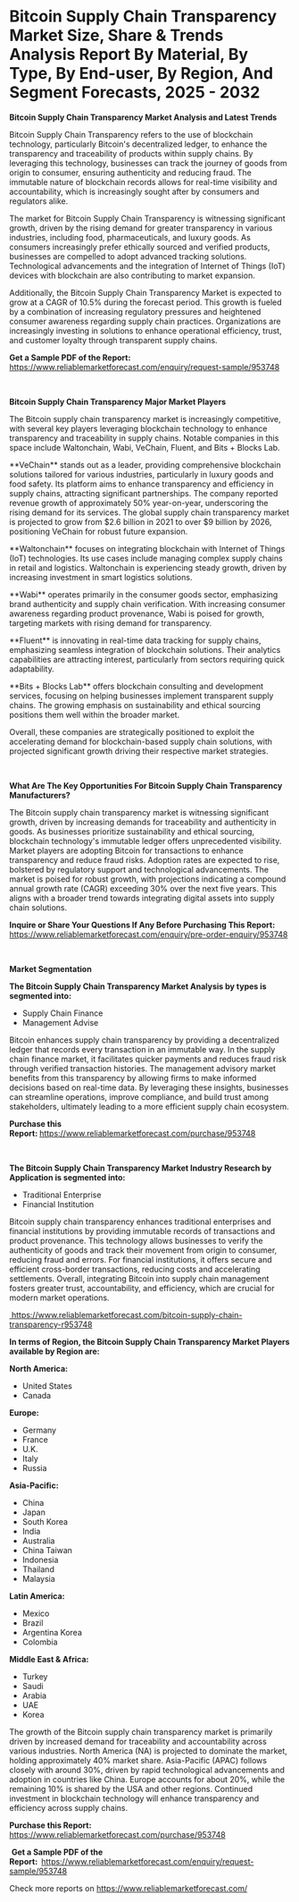 <p><h1>Bitcoin Supply Chain Transparency Market Size, Share & Trends Analysis Report By Material, By Type, By End-user, By Region, And Segment Forecasts, 2025 - 2032</h1></p><p><strong>Bitcoin Supply Chain Transparency Market Analysis and Latest Trends</strong></p>
<p><p>Bitcoin Supply Chain Transparency refers to the use of blockchain technology, particularly Bitcoin's decentralized ledger, to enhance the transparency and traceability of products within supply chains. By leveraging this technology, businesses can track the journey of goods from origin to consumer, ensuring authenticity and reducing fraud. The immutable nature of blockchain records allows for real-time visibility and accountability, which is increasingly sought after by consumers and regulators alike.</p><p>The market for Bitcoin Supply Chain Transparency is witnessing significant growth, driven by the rising demand for greater transparency in various industries, including food, pharmaceuticals, and luxury goods. As consumers increasingly prefer ethically sourced and verified products, businesses are compelled to adopt advanced tracking solutions. Technological advancements and the integration of Internet of Things (IoT) devices with blockchain are also contributing to market expansion.</p><p>Additionally, the Bitcoin Supply Chain Transparency Market is expected to grow at a CAGR of 10.5% during the forecast period. This growth is fueled by a combination of increasing regulatory pressures and heightened consumer awareness regarding supply chain practices. Organizations are increasingly investing in solutions to enhance operational efficiency, trust, and customer loyalty through transparent supply chains.</p></p>
<p><strong>Get a Sample PDF of the Report:&nbsp;</strong> <a href="https://www.reliablemarketforecast.com/enquiry/request-sample/953748?utm_campaign=3126&utm_medium=2&utm_source=Github&utm_content=ia&utm_term=07032025&utm_id=bitcoin-supply-chain-transparency">https://www.reliablemarketforecast.com/enquiry/request-sample/953748</a></p>
<p>&nbsp;</p>
<p><strong>Bitcoin Supply Chain Transparency Major Market Players</strong></p>
<p><p>The Bitcoin supply chain transparency market is increasingly competitive, with several key players leveraging blockchain technology to enhance transparency and traceability in supply chains. Notable companies in this space include Waltonchain, Wabi, VeChain, Fluent, and Bits + Blocks Lab.</p><p>**VeChain** stands out as a leader, providing comprehensive blockchain solutions tailored for various industries, particularly in luxury goods and food safety. Its platform aims to enhance transparency and efficiency in supply chains, attracting significant partnerships. The company reported revenue growth of approximately 50% year-on-year, underscoring the rising demand for its services. The global supply chain transparency market is projected to grow from $2.6 billion in 2021 to over $9 billion by 2026, positioning VeChain for robust future expansion.</p><p>**Waltonchain** focuses on integrating blockchain with Internet of Things (IoT) technologies. Its use cases include managing complex supply chains in retail and logistics. Waltonchain is experiencing steady growth, driven by increasing investment in smart logistics solutions. </p><p>**Wabi** operates primarily in the consumer goods sector, emphasizing brand authenticity and supply chain verification. With increasing consumer awareness regarding product provenance, Wabi is poised for growth, targeting markets with rising demand for transparency.</p><p>**Fluent** is innovating in real-time data tracking for supply chains, emphasizing seamless integration of blockchain solutions. Their analytics capabilities are attracting interest, particularly from sectors requiring quick adaptability.</p><p>**Bits + Blocks Lab** offers blockchain consulting and development services, focusing on helping businesses implement transparent supply chains. The growing emphasis on sustainability and ethical sourcing positions them well within the broader market.</p><p>Overall, these companies are strategically positioned to exploit the accelerating demand for blockchain-based supply chain solutions, with projected significant growth driving their respective market strategies.</p></p>
<p>&nbsp;</p>
<p><strong>What Are The Key Opportunities For Bitcoin Supply Chain Transparency Manufacturers?</strong></p>
<p><p>The Bitcoin supply chain transparency market is witnessing significant growth, driven by increasing demands for traceability and authenticity in goods. As businesses prioritize sustainability and ethical sourcing, blockchain technology's immutable ledger offers unprecedented visibility. Market players are adopting Bitcoin for transactions to enhance transparency and reduce fraud risks. Adoption rates are expected to rise, bolstered by regulatory support and technological advancements. The market is poised for robust growth, with projections indicating a compound annual growth rate (CAGR) exceeding 30% over the next five years. This aligns with a broader trend towards integrating digital assets into supply chain solutions.</p></p>
<p><strong>Inquire or Share Your Questions If Any Before Purchasing This Report:</strong> <a href="https://www.reliablemarketforecast.com/enquiry/pre-order-enquiry/953748?utm_campaign=3126&utm_medium=2&utm_source=Github&utm_content=ia&utm_term=07032025&utm_id=bitcoin-supply-chain-transparency">https://www.reliablemarketforecast.com/enquiry/pre-order-enquiry/953748</a></p>
<p>&nbsp;</p>
<p><strong>Market Segmentation</strong></p>
<p><strong>The Bitcoin Supply Chain Transparency Market Analysis by types is segmented into:</strong></p>
<p><ul><li>Supply Chain Finance</li><li>Management Advise</li></ul></p>
<p><p>Bitcoin enhances supply chain transparency by providing a decentralized ledger that records every transaction in an immutable way. In the supply chain finance market, it facilitates quicker payments and reduces fraud risk through verified transaction histories. The management advisory market benefits from this transparency by allowing firms to make informed decisions based on real-time data. By leveraging these insights, businesses can streamline operations, improve compliance, and build trust among stakeholders, ultimately leading to a more efficient supply chain ecosystem.</p></p>
<p><strong>Purchase this Report:&nbsp;</strong><a href="https://www.reliablemarketforecast.com/purchase/953748?utm_campaign=3126&utm_medium=2&utm_source=Github&utm_content=ia&utm_term=07032025&utm_id=bitcoin-supply-chain-transparency">https://www.reliablemarketforecast.com/purchase/953748</a></p>
<p>&nbsp;</p>
<p><strong>The Bitcoin Supply Chain Transparency Market Industry Research by Application is segmented into:</strong></p>
<p><ul><li>Traditional Enterprise</li><li>Financial Institution</li></ul></p>
<p><p>Bitcoin supply chain transparency enhances traditional enterprises and financial institutions by providing immutable records of transactions and product provenance. This technology allows businesses to verify the authenticity of goods and track their movement from origin to consumer, reducing fraud and errors. For financial institutions, it offers secure and efficient cross-border transactions, reducing costs and accelerating settlements. Overall, integrating Bitcoin into supply chain management fosters greater trust, accountability, and efficiency, which are crucial for modern market operations.</p></p>
<p><a href="https://www.reliablemarketforecast.com/bitcoin-supply-chain-transparency-r953748?utm_campaign=3126&utm_medium=2&utm_source=Github&utm_content=ia&utm_term=07032025&utm_id=bitcoin-supply-chain-transparency">&nbsp;https://www.reliablemarketforecast.com/bitcoin-supply-chain-transparency-r953748</a></p>
<p><strong>In terms of Region, the Bitcoin Supply Chain Transparency Market Players available by Region are:</strong></p>
<p>
    <p> <strong> North America: </strong>
        <ul>
            <li>United States</li>
            <li>Canada</li>
        </ul>
        </p> 
    <p> <strong> Europe: </strong>
        <ul>
            <li>Germany</li>
            <li>France</li>
            <li>U.K.</li>
            <li>Italy</li>
            <li>Russia</li>
        </ul>
        </p> 
    <p> <strong> Asia-Pacific: </strong>
        <ul>
            <li>China</li>
            <li>Japan</li>
            <li>South Korea</li>
            <li>India</li>
            <li>Australia</li>
            <li>China Taiwan</li>
            <li>Indonesia</li>
            <li>Thailand</li>
            <li>Malaysia</li>
        </ul>
        </p> 
    <p> <strong> Latin America: </strong>
        <ul>
            <li>Mexico</li>
            <li>Brazil</li>
            <li>Argentina Korea</li>
            <li>Colombia</li>
        </ul>
        </p> 
    <p> <strong> Middle East & Africa: </strong>
        <ul>
            <li>Turkey</li>
            <li>Saudi</li>
            <li>Arabia</li>
            <li>UAE</li>
            <li>Korea</li>
        </ul>
    </p>
    </p>
<p><p>The growth of the Bitcoin supply chain transparency market is primarily driven by increased demand for traceability and accountability across various industries. North America (NA) is projected to dominate the market, holding approximately 40% market share. Asia-Pacific (APAC) follows closely with around 30%, driven by rapid technological advancements and adoption in countries like China. Europe accounts for about 20%, while the remaining 10% is shared by the USA and other regions. Continued investment in blockchain technology will enhance transparency and efficiency across supply chains.</p></p>
<p><strong>Purchase this Report: </strong><a href="https://www.reliablemarketforecast.com/purchase/953748?utm_campaign=3126&utm_medium=2&utm_source=Github&utm_content=ia&utm_term=07032025&utm_id=bitcoin-supply-chain-transparency">https://www.reliablemarketforecast.com/purchase/953748</a></p>
<p>&nbsp;<strong>Get a Sample PDF of the Report:&nbsp;&nbsp;</strong><a href="https://www.reliablemarketforecast.com/enquiry/request-sample/953748?utm_campaign=3126&utm_medium=2&utm_source=Github&utm_content=ia&utm_term=07032025&utm_id=bitcoin-supply-chain-transparency">https://www.reliablemarketforecast.com/enquiry/request-sample/953748</a></p>
<p><strong></strong></p>
<p>Check more reports on <a href="https://www.reliablemarketforecast.com/?utm_campaign=3126&utm_medium=2&utm_source=Github&utm_content=ia&utm_term=07032025&utm_id=bitcoin-supply-chain-transparency">https://www.reliablemarketforecast.com/</a></p>